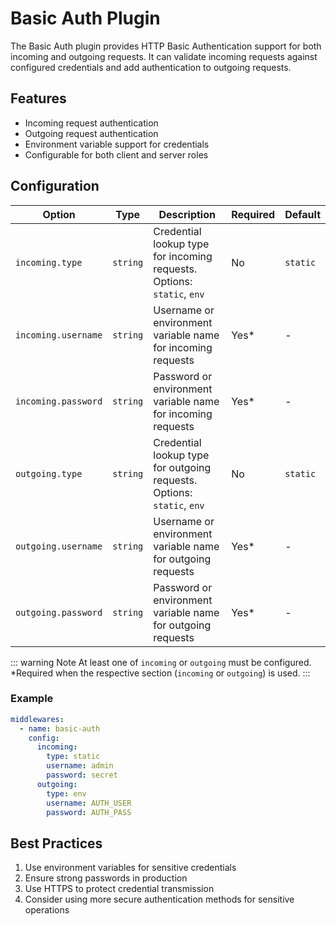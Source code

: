 # Basic Auth Plugin

The Basic Auth plugin provides HTTP Basic Authentication support for both incoming and outgoing requests. It can validate incoming requests against configured credentials and add authentication to outgoing requests.

## Features

- Incoming request authentication
- Outgoing request authentication
- Environment variable support for credentials
- Configurable for both client and server roles

## Configuration

| Option              | Type     | Description                                                            | Required | Default  |
| ------------------- | -------- | ---------------------------------------------------------------------- | -------- | -------- |
| `incoming.type`     | `string` | Credential lookup type for incoming requests. Options: `static`, `env` | No       | `static` |
| `incoming.username` | `string` | Username or environment variable name for incoming requests            | Yes\*    | -        |
| `incoming.password` | `string` | Password or environment variable name for incoming requests            | Yes\*    | -        |
| `outgoing.type`     | `string` | Credential lookup type for outgoing requests. Options: `static`, `env` | No       | `static` |
| `outgoing.username` | `string` | Username or environment variable name for outgoing requests            | Yes\*    | -        |
| `outgoing.password` | `string` | Password or environment variable name for outgoing requests            | Yes\*    | -        |

::: warning Note
At least one of `incoming` or `outgoing` must be configured.  
\*Required when the respective section (`incoming` or `outgoing`) is used.
:::

### Example

```yaml
middlewares:
  - name: basic-auth
    config:
      incoming:
        type: static
        username: admin
        password: secret
      outgoing:
        type: env
        username: AUTH_USER
        password: AUTH_PASS
```

## Best Practices

1. Use environment variables for sensitive credentials
2. Ensure strong passwords in production
3. Use HTTPS to protect credential transmission
4. Consider using more secure authentication methods for sensitive operations
